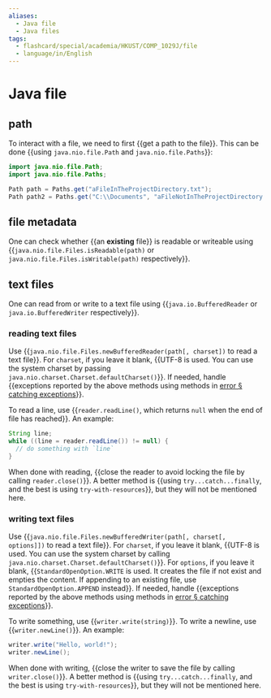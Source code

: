 ```yaml
---
aliases:
  - Java file
  - Java files
tags:
  - flashcard/special/academia/HKUST/COMP_1029J/file
  - language/in/English
---
```


# Java file

## path

To interact with a file, we need to first {{get a path to the file}}. This can be done {{using `java.nio.file.Path` and `java.nio.file.Paths`}}: <!--SR:!2024-12-12,240,330!2024-12-20,249,330-->

```Java
import java.nio.file.Path;
import java.nio.file.Paths;

Path path = Paths.get("aFileInTheProjectDirectory.txt");
Path path2 = Paths.get("C:\\Documents", "aFileNotInTheProjectDirectory.txt");
```

## file metadata

One can check whether {{an __existing__ file}} is readable or writeable using {{`java.nio.file.Files.isReadable(path)` or `java.nio.file.Files.isWritable(path)` respectively}}. <!--SR:!2024-12-05,237,330!2024-04-20,61,310-->

## text files

One can read from or write to a text file using {{`java.io.BufferedReader` or `java.io.BufferedWriter` respectively}}. <!--SR:!2024-12-01,234,330-->

### reading text files

Use {{`java.nio.file.Files.newBufferedReader(path[, charset])` to read a text file}}. For `charset`, if you leave it blank, {{UTF-8 is used. You can use the system charset by passing `java.nio.charset.Charset.defaultCharset()`}}. If needed, handle {{exceptions reported by the above methods using methods in [error § catching exceptions](error.md#catching%20exceptions)}}. <!--SR:!2024-08-25,144,310!2024-04-21,62,310!2024-04-24,64,310-->

To read a line, use {{`reader.readLine()`, which returns `null` when the end of file has reached}}. An example: <!--SR:!2024-07-20,108,310-->

```Java
String line;
while ((line = reader.readLine()) != null) {
  // do something with `line`
}
```

When done with reading, {{close the reader to avoid locking the file by calling `reader.close()`}}. A better method is {{using `try...catch...finally`, and the best is using `try-with-resources`}}, but they will not be mentioned here. <!--SR:!2024-05-02,71,310!2024-04-22,62,310-->

### writing text files

Use {{`java.nio.file.Files.newBufferedWriter(path[, charset[, options]])` to read a text file}}. For `charset`, if you leave it blank, {{UTF-8 is used. You can use the system charset by calling `java.nio.charset.Charset.defaultCharset()`}}. For `options`, if you leave it blank, {{`StandardOpenOption.WRITE` is used. It creates the file if not exist and empties the content. If appending to an existing file, use `StandardOpenOption.APPEND` instead}}. If needed, handle {{exceptions reported by the above methods using methods in [error § catching exceptions](error.md#catching%20exceptions)}}. <!--SR:!2024-10-04,172,310!2024-09-18,168,310!2024-07-30,118,290!2024-04-23,62,310-->

To write something, use {{`writer.write(string)`}}. To write a newline, use {{`writer.newLine()`}}. An example: <!--SR:!2024-04-17,59,310!2024-04-27,67,310-->

```Java
writer.write("Hello, world!");
writer.newLine();
```

When done with writing, {{close the writer to save the file by calling `writer.close()`}}. A better method is {{using `try...catch...finally`, and the best is using `try-with-resources`}}, but they will not be mentioned here. <!--SR:!2024-10-30,205,330!2024-04-22,63,310-->
